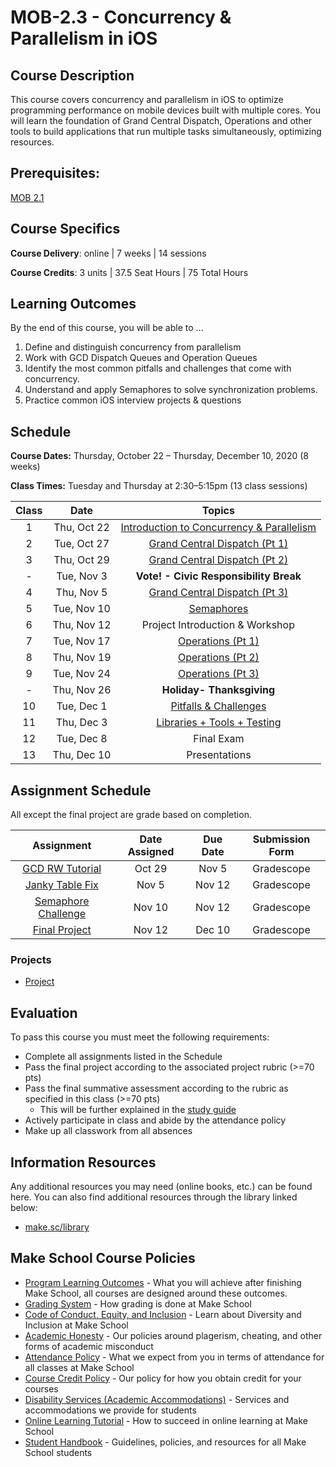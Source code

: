 # MOB-2.3 - Concurrency & Parallelism in iOS

## Course Description
This course covers concurrency and parallelism in iOS to optimize programming performance on mobile devices built with multiple cores. You will learn the foundation of Grand Central Dispatch, Operations and other tools to build applications that run multiple tasks simultaneously, optimizing resources.

## Prerequisites:  

[MOB 2.1](https://github.com/Make-School-Courses/MOB-2.1-Local-Persistence-in-iOS)

## Course Specifics

**Course Delivery**: online | 7 weeks | 14 sessions

**Course Credits**: 3 units | 37.5 Seat Hours | 75 Total Hours

## Learning Outcomes

By the end of this course, you will be able to ...

1. Define and distinguish concurrency from parallelism
1. Work with GCD Dispatch Queues and Operation Queues
1. Identify the most common pitfalls and challenges that come with concurrency.
1. Understand and apply Semaphores to solve synchronization problems.
1. Practice common iOS interview projects & questions

## Schedule

**Course Dates:** Thursday, October 22 – Thursday, December 10, 2020 (8 weeks)

**Class Times:** Tuesday and Thursday at 2:30–5:15pm (13 class sessions)

| Class |          Date          |                 Topics                  |
|:-----:|:----------------------:|:---------------------------------------:|
|  1 |  Thu, Oct 22               | [Introduction to Concurrency & Parallelism]|
|  2 |  Tue, Oct 27               | [Grand Central Dispatch (Pt 1)] |
|  3 |  Thu, Oct 29               | [Grand Central Dispatch (Pt 2)] |
|  - |  Tue, Nov 3                | **Vote! - Civic Responsibility Break** |
|  4 |  Thu, Nov 5                | [Grand Central Dispatch (Pt 3)]|
|  5 |  Tue, Nov 10               | [Semaphores] |
|  6 |  Thu, Nov 12               | Project Introduction & Workshop |
|  7 |  Tue, Nov 17               | [Operations (Pt 1)] |
|  8 |  Thu, Nov 19               | [Operations (Pt 2)] |
|  9 |  Tue, Nov 24               | [Operations (Pt 3)] |
|  - |  Thu, Nov 26               | **Holiday- Thanksgiving** |
| 10 |  Tue, Dec 1                | [Pitfalls & Challenges] |
| 11 |  Thu, Dec 3                | [Libraries + Tools + Testing] |
| 12 |  Tue, Dec 8                | Final Exam |
| 13 |  Thu, Dec 10               | Presentations |  

[Introduction to Concurrency & Parallelism]: Lessons/01-Intro-Concurrency-&-Parallelism/Lesson1.md
[Grand Central Dispatch (Pt 1)]: Lessons/02-Grand-Central_Dispatch-Pt1/Lesson2.md
[Grand Central Dispatch (Pt 2)]: Lessons/03-Grand-Central_Dispatch-Pt2/Lesson3.md
[Grand Central Dispatch (Pt 3)]: Lessons/04-Grand-Central_Dispatch-Pt3/Lesson4.md
[Semaphores]: Lessons/05-Semaphores/Lesson5.md
[Operations (Pt 1)]: Lessons/06-Operations-Pt1/Lesson6.md
[Operations (Pt 2)]: Lessons/07-Operations-Pt2/Lesson7.md
[Operations (Pt 3)]:Lessons/08-Operations-Pt3/Lesson8.md
[Pitfalls & Challenges]: Lessons/09-Pitfalls-Challenges/Lesson9.md
[Libraries + Tools + Testing]: Lessons/10-Course-Review-and-Workshop/Lesson10.md


## Assignment Schedule

All except the final project are grade based on completion.

|            Assignment                 | Date Assigned |   Due Date   |  Submission Form  |
|:-------------------------------------:|:-------------:|:------------:|:-----------------:|
| [GCD RW Tutorial]                     | Oct 29        | Nov 5        | Gradescope        |
| [Janky Table Fix]                     | Nov 5         | Nov 12       | Gradescope        |
| [Semaphore Challenge]                 | Nov 10        | Nov 12       | Gradescope        |
| [Final Project]                       | Nov 12        | Dec 10       | Gradescope        |

[GCD RW Tutorial]: https://www.raywenderlich.com/5370-grand-central-dispatch-tutorial-for-swift-4-part-1-2
[Janky Table Fix]: https://github.com/Make-School-Labs/iOS-JankyTable_starter
[Semaphore Challenge]:Lessons/05-Semaphores/Lesson5.md
[Final Project]: Assignments/Project.md


### Projects

- [Project](Assignments/Project.md)

## Evaluation

To pass this course you must meet the following requirements:

- Complete all assignments listed in the Schedule
- Pass the final project according to the associated project rubric (>=70 pts)
- Pass the final summative assessment according to the rubric as specified in this class (>=70 pts)
    - This will be further explained in the [study guide](StudyGuide.md)
- Actively participate in class and abide by the attendance policy
- Make up all classwork from all absences

##  Information Resources

Any additional resources you may need (online books, etc.) can be found here. You can also find additional resources through the library linked below:

- [make.sc/library](http://make.sc/library)

## Make School Course Policies

- [Program Learning Outcomes](https://make.sc/program-learning-outcomes) - What you will achieve after finishing Make School, all courses are designed around these outcomes.
- [Grading System](https://make.sc/grading-system) - How grading is done at Make School
- [Code of Conduct, Equity, and Inclusion](https://make.sc/code-of-conduct) - Learn about Diversity and Inclusion at Make School
- [Academic Honesty](https://make.sc/academic-honesty-policy) - Our policies around plagerism, cheating, and other forms of academic misconduct
- [Attendance Policy](https://make.sc/attendance-policy) - What we expect from you in terms of attendance for all classes at Make School
- [Course Credit Policy](https://make.sc/course-credit-policy) - Our policy for how you obtain credit for your courses
- [Disability Services (Academic Accommodations)](https://make.sc/disability-services) - Services and accommodations we provide for students
- [Online Learning Tutorial](https://make.sc/online-learning-tutorial) - How to succeed in online learning at Make School
- [Student Handbook](https://make.sc/student-handbook) - Guidelines, policies, and resources for all Make School students